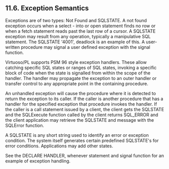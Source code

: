 <div id="exceptions" class="section">

<div class="titlepage">

<div>

<div>

## 11.6. Exception Semantics

</div>

</div>

</div>

Exceptions are of two types: Not Found and SQLSTATE. A not found
exception occurs when a select - into or open statement finds no row or
when a fetch statement reads past the last row of a cursor. A SQLSTATE
exception may result from any operation, typically a manipulative SQL
statement. The SQLSTATE '4001', deadlock is an example of this. A
user-written procedure may signal a user defined exception with the
signal function.

Virtuoso/PL supports PSM 96 style exception handlers. These allow
catching specific SQL states or ranges of SQL states, invoking a
specific block of code when the state is signalled from within the scope
of the handler. The handler may propagate the exception to an outer
handler or transfer control to any appropriate point in the containing
procedure.

An unhandled exception will cause the procedure where it is detected to
return the exception to its caller. If the caller is another procedure
that has a handler for the specified exception that procedure invokes
the handler. If the caller is a call statement issued by a client, the
client gets the SQLSTATE and the SQLExecute function called by the
client returns SQL_ERROR and the client application may retrieve the
SQLSTATE and message with the SQLError function.

A SQLSTATE is any short string used to identify an error or exception
condition. The system itself generates certain predefined SQLSTATE's for
error conditions. Applications may add other states.

See the DECLARE HANDLER, whenever statement and signal function for an
example of exception handling.

</div>

